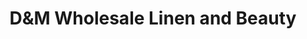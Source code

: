 ---
title: "D&M Wholesale Linen and Beauty"
url: /miami/dundm-wholesale-linen-and-beauty/
shop: Kleidung
---